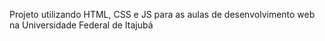 Projeto utilizando HTML, CSS e JS para as aulas de desenvolvimento web na Universidade Federal de Itajubá
